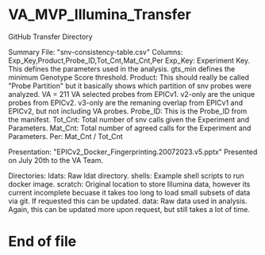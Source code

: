 # VA_MVP_Illumina_Transfer
GitHub Transfer Directory

Summary File: "snv-consistency-table.csv"
  Columns: Exp_Key,Product,Probe_ID,Tot_Cnt,Mat_Cnt,Per
    Exp_Key: Experiment Key. This defines the parameters used in the analysis. gts_min defines the minimum Genotype Score threshold. 
    Product: This should really be called "Probe Partition" but it basically shows which partition of snv probes were analyzed. VA = 211 VA selected probes from EPICv1. v2-only are the unique probes from EPICv2. v3-only are the remaning overlap from EPICv1 and EPICv2, but not including VA probes. 
    Probe_ID: This is the Probe_ID from the manifest.
    Tot_Cnt: Total number of snv calls given the Experiment and Parameters.
    Mat_Cnt: Total number of agreed calls for the Experiment and Parameters.
    Per: Mat_Cnt / Tot_Cnt

Presentation: "EPICv2_Docker_Fingerprinting.20072023.v5.pptx"
  Presented on July 20th to the VA Team.

Directories:
  Idats: Raw Idat directory. 
  shells: Example shell scripts to run docker image.
  scratch: Original location to store Illumina data, however its current incomplete becuase it takes too long to load small subsets of data via git. If requested this can be updated. 
  data: Raw data used in analysis. Again, this can be updated more upon request, but still takes a lot of time.

# End of file
